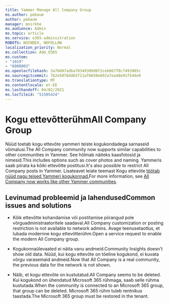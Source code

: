 ```yaml
---
title: Yammer Manage All Company Group
ms.author: pebaum
author: pebaum
manager: mnirkhe
ms.audience: Admin
ms.topic: article
ms.service: o365-administration
ROBOTS: NOINDEX, NOFOLLOW
localization_priority: Normal
ms.collection: Adm_O365
ms.custom:
- "1019"
- "6000003"
ms.openlocfilehash: 3a7b607adba78349309d8f2ceb067f0c7493905c
ms.sourcegitcommit: 7b2e5078dd65f11af6650e692a7ea48e91f544e0
ms.translationtype: MT
ms.contentlocale: et-EE
ms.lasthandoff: 04/02/2021
ms.locfileid: "51505424"
---
```

# <a name="all-company-group"></a><span data-ttu-id="30a9d-102">Kogu ettevõtterühm</span><span class="sxs-lookup"><span data-stu-id="30a9d-102">All Company Group</span></span>

<span data-ttu-id="30a9d-103">Nüüd toetab kogu ettevõte yammeri teiste kogukondadega sarnaseid võimalusi.</span><span class="sxs-lookup"><span data-stu-id="30a9d-103">The All Company community now supports similar capabilities to other communities in Yammer.</span></span> <span data-ttu-id="30a9d-104">See hõlmab näiteks kaasfotosid ja nimesid.</span><span class="sxs-lookup"><span data-stu-id="30a9d-104">This includes options such as cover photos and naming.</span></span> <span data-ttu-id="30a9d-105">Yammeris saab piirata ka kõiki ettevõtte postitusi.</span><span class="sxs-lookup"><span data-stu-id="30a9d-105">It's also possible to restrict All Company posts in Yammer.</span></span> <span data-ttu-id="30a9d-106">Lisateavet leiate teemast Kogu ettevõte [töötab nüüd nagu teised Yammeri kogukonnad.](https://docs.microsoft.com/yammer/manage-yammer-groups/yammer-all-company-yammer-community)</span><span class="sxs-lookup"><span data-stu-id="30a9d-106">For more information, see [All Company now works like other Yammer communities](https://docs.microsoft.com/yammer/manage-yammer-groups/yammer-all-company-yammer-community).</span></span>

## <a name="common-issues-and-solutions"></a><span data-ttu-id="30a9d-107">Levinumad probleemid ja lahendused</span><span class="sxs-lookup"><span data-stu-id="30a9d-107">Common issues and solutions</span></span>

- <span data-ttu-id="30a9d-108">Kõik ettevõtte kohandamise või postitamise piirangud pole võrguadministraatoritele saadaval.</span><span class="sxs-lookup"><span data-stu-id="30a9d-108">All Company customization or posting restriction is not available to network admins.</span></span> <span data-ttu-id="30a9d-109">Avage teenusetaotlus, et lubada modernne kogu ettevõtterühm.</span><span class="sxs-lookup"><span data-stu-id="30a9d-109">Open a service request to enable the modern All Company group.</span></span>

- <span data-ttu-id="30a9d-110">Kogukonnaülevaated ei näita vanu andmeid.</span><span class="sxs-lookup"><span data-stu-id="30a9d-110">Community Insights doesn't show old data.</span></span> <span data-ttu-id="30a9d-111">Nüüd, kui kogu ettevõte on tõeline kogukond, ei kuvata võrgu varasemaid andmeid.</span><span class="sxs-lookup"><span data-stu-id="30a9d-111">Now that All Company is a real community, the previous data for the network is not shown.</span></span>

- <span data-ttu-id="30a9d-112">Näib, et kogu ettevõte on kustutatud.</span><span class="sxs-lookup"><span data-stu-id="30a9d-112">All Company seems to be deleted.</span></span> <span data-ttu-id="30a9d-113">Kui kogukond on ühendatud Microsoft 365 rühmaga, saab selle rühma kustutada.</span><span class="sxs-lookup"><span data-stu-id="30a9d-113">When the community is connected to an Microsoft 365 group, that group can be deleted.</span></span> <span data-ttu-id="30a9d-114">Microsoft 365 rühm tuleb rentnikus taastada.</span><span class="sxs-lookup"><span data-stu-id="30a9d-114">The Microsoft 365 group must be restored in the tenant.</span></span>

